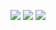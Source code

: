 ![](./POS%20M1/top%204.png?raw=true)
![](./POS%20M1/top%204.png?raw=true)
![](./Guide%20By%20Business%20Flow/POS%20M1/top%204.png?raw=true)
